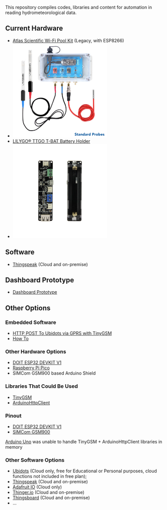 This repository compiles codes, libraries and content for automation in reading hydrometeorological data.

## Current Hardware

- [Atlas Scientific Wi-Fi Pool Kit](https://atlas-scientific.com/kits/wi-fi-pool-kit/) (Legacy, with ESP8266)
- <img width="300" src="https://github.com/dirceu-jr/ambient-water-quality/blob/master/readme_files/wi-fi-pk01.jpeg">
- [LILYGO® TTGO T-BAT Battery Holder](https://pt.aliexpress.com/item/4001156737871.html)
- <img width="300" src="https://github.com/dirceu-jr/ambient-water-quality/blob/master/readme_files/lilygo-ttgo-t-bat.webp">

## Software

- [Thingspeak](https://thingspeak.com/channels/1643222/) (Cloud and on-premise)

## Dashboard Prototype

- [Dashboard Prototype](https://dirceu-jr.github.io/ambient-water-quality/dashboard/)

## Other Options

### Embedded Software

- [HTTP POST To Ubidots via GPRS with TinyGSM](https://github.com/dirceu-jr/ambient-water-quality/blob/master/arduino/gprs_to_ubidots.ino)
- [How To](https://github.com/dirceu-jr/ambient-water-quality/blob/master/howto.md)

### Other Hardware Options

- [DOIT ESP32 DEVKIT V1](https://en.wikipedia.org/wiki/ESP32)
- [Raspberry Pi Pico](https://www.raspberrypi.org/products/raspberry-pi-pico/)
- SIMCom GSM900 based Arduino Shield

### Libraries That Could Be Used

- [TinyGSM](https://github.com/vshymanskyy/TinyGSM)
- [ArduinoHttpClient](https://github.com/arduino-libraries/ArduinoHttpClient)

### Pinout

- [DOIT ESP32 DEVKIT V1](https://github.com/dirceu-jr/ambient-water-quality/blob/master/pinout/ESP32-DOIT-DEVKIT-V1-Board-Pinout-30-GPIOs-Copy.png)
- [SIMCom GSM900](https://github.com/dirceu-jr/ambient-water-quality/blob/master/pinout/Wiring-SIM900-GSM-GPRS-Shield-with-Arduino-UNO.png)

[Arduino Uno](http://arduino.cc/) was unable to handle TinyGSM + ArduinoHttpClient libraries in memory

### Other Software Options

- [Ubidots](https://ubidots.com/) (Cloud only, free for Educational or Personal purposes, cloud functions not included in free plan);
- [Thingspeak](https://thingspeak.com/) (Cloud and on-premise)
- [Adafruit IO](https://io.adafruit.com/) (Cloud only)
- [Thinger.io](https://thinger.io/) (Cloud and on-premise)
- [Thingsboard](https://thingsboard.io/) (Cloud and on-premise)
- ...
